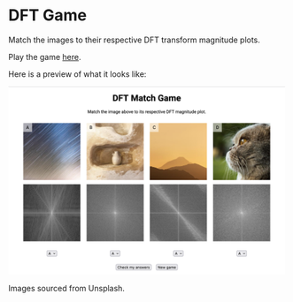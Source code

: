 # DFT Game

Match the images to their respective DFT transform magnitude plots.

Play the game [here](https://fadileledath.com/dftgame/).

Here is a preview of what it looks like:

<img src="preview.png" alt="Preview" width="500"/>

Images sourced from Unsplash.